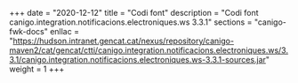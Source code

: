 +++
date        = "2020-12-12"
title       = "Codi font"
description = "Codi font canigo.integration.notificacions.electroniques.ws 3.3.1"
sections    = "canigo-fwk-docs"
enllac		= "https://hudson.intranet.gencat.cat/nexus/repository/canigo-maven2/cat/gencat/ctti/canigo.integration.notificacions.electroniques.ws/3.3.1/canigo.integration.notificacions.electroniques.ws-3.3.1-sources.jar"
weight		= 1
+++
